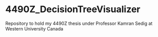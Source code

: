 # 4490Z_DecisionTreeVisualizer
Repository to hold my 4490Z thesis under Professor Kamran Sedig at Western University Canada
